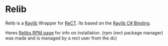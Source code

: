 # Relib
Relib is a [Raylib](https://github.com/raysan5/raylib) Wrapper for [ReCT](https://github.com/RedCubeDev-ByteSpace/ReCT). Its based on the [Raylib C# Binding]().

Heres [Relibs RPM page](https://rectsrc.github.io/rpm/packages/relib/) for info on installation. (rpm (rect package manager) was made and is managed by a rect user from the dc)

